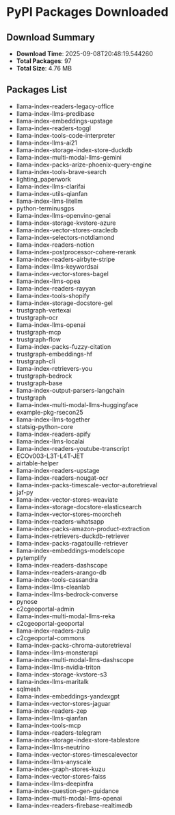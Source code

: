 # PyPI Packages Downloaded

## Download Summary
- **Download Time**: 2025-09-08T20:48:19.544260
- **Total Packages**: 97
- **Total Size**: 4.76 MB

## Packages List
- llama-index-readers-legacy-office
- llama-index-llms-predibase
- llama-index-embeddings-upstage
- llama-index-readers-toggl
- llama-index-tools-code-interpreter
- llama-index-llms-ai21
- llama-index-storage-index-store-duckdb
- llama-index-multi-modal-llms-gemini
- llama-index-packs-arize-phoenix-query-engine
- llama-index-tools-brave-search
- lighting_paperwork
- llama-index-llms-clarifai
- llama-index-utils-qianfan
- llama-index-llms-litellm
- python-terminusgps
- llama-index-llms-openvino-genai
- llama-index-storage-kvstore-azure
- llama-index-vector-stores-oracledb
- llama-index-selectors-notdiamond
- llama-index-readers-notion
- llama-index-postprocessor-cohere-rerank
- llama-index-readers-airbyte-stripe
- llama-index-llms-keywordsai
- llama-index-vector-stores-bagel
- llama-index-llms-opea
- llama-index-readers-rayyan
- llama-index-tools-shopify
- llama-index-storage-docstore-gel
- trustgraph-vertexai
- trustgraph-ocr
- llama-index-llms-openai
- trustgraph-mcp
- trustgraph-flow
- llama-index-packs-fuzzy-citation
- trustgraph-embeddings-hf
- trustgraph-cli
- llama-index-retrievers-you
- trustgraph-bedrock
- trustgraph-base
- llama-index-output-parsers-langchain
- trustgraph
- llama-index-multi-modal-llms-huggingface
- example-pkg-rsecon25
- llama-index-llms-together
- statsig-python-core
- llama-index-readers-apify
- llama-index-llms-localai
- llama-index-readers-youtube-transcript
- ECOv003-L3T-L4T-JET
- airtable-helper
- llama-index-readers-upstage
- llama-index-readers-nougat-ocr
- llama-index-packs-timescale-vector-autoretrieval
- jaf-py
- llama-index-vector-stores-weaviate
- llama-index-storage-docstore-elasticsearch
- llama-index-vector-stores-moorcheh
- llama-index-readers-whatsapp
- llama-index-packs-amazon-product-extraction
- llama-index-retrievers-duckdb-retriever
- llama-index-packs-ragatouille-retriever
- llama-index-embeddings-modelscope
- pytemplify
- llama-index-readers-dashscope
- llama-index-readers-arango-db
- llama-index-tools-cassandra
- llama-index-llms-cleanlab
- llama-index-llms-bedrock-converse
- pynose
- c2cgeoportal-admin
- llama-index-multi-modal-llms-reka
- c2cgeoportal-geoportal
- llama-index-readers-zulip
- c2cgeoportal-commons
- llama-index-packs-chroma-autoretrieval
- llama-index-llms-monsterapi
- llama-index-multi-modal-llms-dashscope
- llama-index-llms-nvidia-triton
- llama-index-storage-kvstore-s3
- llama-index-llms-maritalk
- sqlmesh
- llama-index-embeddings-yandexgpt
- llama-index-vector-stores-jaguar
- llama-index-readers-zep
- llama-index-llms-qianfan
- llama-index-tools-mcp
- llama-index-readers-telegram
- llama-index-storage-index-store-tablestore
- llama-index-llms-neutrino
- llama-index-vector-stores-timescalevector
- llama-index-llms-anyscale
- llama-index-graph-stores-kuzu
- llama-index-vector-stores-faiss
- llama-index-llms-deepinfra
- llama-index-question-gen-guidance
- llama-index-multi-modal-llms-openai
- llama-index-readers-firebase-realtimedb
